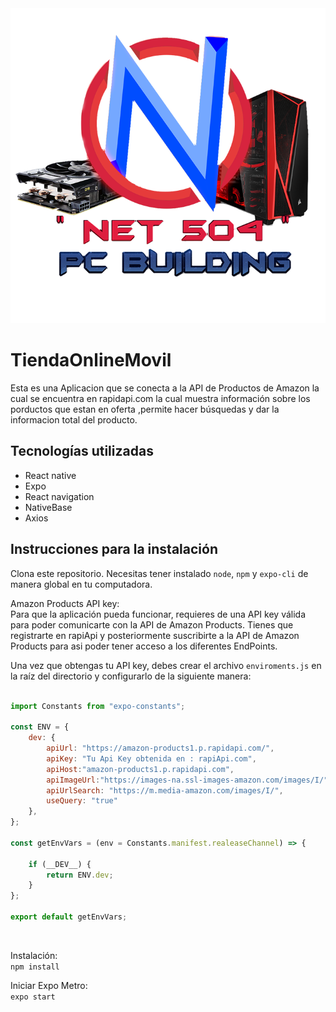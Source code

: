 <img src="assets/LOGOnet504MOVIL1.png">

# TiendaOnlineMovil 
Esta es una Aplicacion que se conecta a la API de  Productos de Amazon la cual se encuentra en  rapidapi.com  la cual muestra información sobre los porductos que estan en oferta ,permite hacer búsquedas y dar la informacion total del producto.

## Tecnologías utilizadas

- React native
- Expo
- React navigation
- NativeBase
- Axios

## Instrucciones para la instalación

Clona este repositorio. Necesitas tener instalado <code>node</code>, <code>npm</code> y <code>expo-cli</code> de manera global en tu computadora.

Amazon Products API key: <br>
Para que la aplicación pueda funcionar, requieres de una API key válida para poder comunicarte con la API de Amazon Products. Tienes que registrarte en rapiApi y posteriormente suscribirte a la API de Amazon Products para asi poder tener acceso a los diferentes EndPoints.

Una vez que obtengas tu API key, debes crear el archivo <code>enviroments.js</code> en la raíz del directorio y configurarlo de la siguiente manera:
<br>
<br>

```js
import Constants from "expo-constants";

const ENV = {
    dev: {
        apiUrl: "https://amazon-products1.p.rapidapi.com/",
        apiKey: "Tu Api Key obtenida en : rapiApi.com",
        apiHost:"amazon-products1.p.rapidapi.com",
        apiImageUrl:"https://images-na.ssl-images-amazon.com/images/I/",
        apiUrlSearch: "https://m.media-amazon.com/images/I/",
        useQuery: "true" 
    },
};

const getEnvVars = (env = Constants.manifest.realeaseChannel) => {

    if (__DEV__) {
        return ENV.dev;
    }
};

export default getEnvVars;

```
<br>

Instalación:<br>
<code>npm install</code>

Iniciar Expo Metro:<br>
<code>expo start</code>
